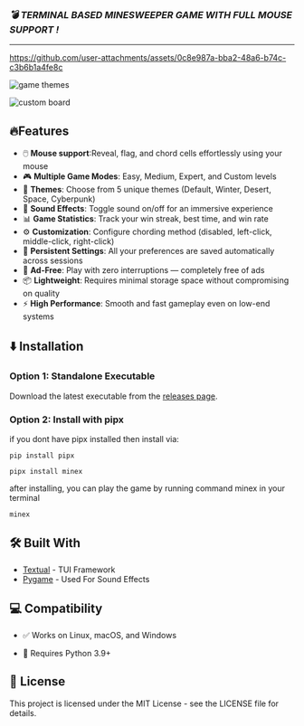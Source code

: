 ### ***💣 TERMINAL BASED MINESWEEPER GAME WITH FULL MOUSE SUPPORT !***
---

https://github.com/user-attachments/assets/0c8e987a-bba2-48a6-b74c-c3b6b1a4fe8c

![game themes](https://github.com/user-attachments/assets/3c507a68-b6a9-493a-ae23-a3b722338aa5)

![custom board](https://github.com/user-attachments/assets/e22c2180-216a-4d1b-9555-a157ce28b5e5)

## 🔥Features
- 🖱️ **Mouse support**:Reveal, flag, and chord cells effortlessly using your mouse
- 🎮 **Multiple Game Modes**: Easy, Medium, Expert, and Custom levels
- 🎨 **Themes**: Choose from 5 unique themes (Default, Winter, Desert, Space, Cyberpunk)
- 🎵 **Sound Effects**: Toggle sound on/off for an immersive experience
- 📊 **Game Statistics**: Track your win streak, best time, and win rate
- ⚙️ **Customization**: Configure chording method (disabled, left-click, middle-click, right-click)
- 💾 **Persistent Settings**: All your preferences are saved automatically across sessions
- 🚫 **Ad-Free**: Play with zero interruptions — completely free of ads
- 📦 **Lightweight**: Requires minimal storage space without compromising on quality
- ⚡ **High Performance**: Smooth and fast gameplay even on low-end systems

## ⬇️ Installation

### Option 1: Standalone Executable

Download the latest executable from the [releases page](https://github.com/libin-codes/minex/releases).

### Option 2: Install with pipx 

if you dont have pipx installed then install via: 

```console
pip install pipx
```

```console
pipx install minex
```
after installing, you can play the game by running command minex in your terminal

```console
minex
```

## 🛠 Built With
- [Textual](https://textual.textualize.io/) - TUI Framework
- [Pygame](https://www.pygame.org/) - Used For Sound Effects

## 💻 Compatibility

- ✅ Works on Linux, macOS, and Windows

- 🐍 Requires Python 3.9+

## 📄 License

This project is licensed under the MIT License - see the LICENSE file for details.
